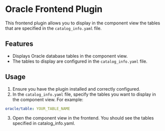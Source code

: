 # Oracle Frontend Plugin

This frontend plugin allows you to display in the component view the tables that are specified in the `catalog_info.yaml` file.

## Features

- Displays Oracle database tables in the component view.
- The tables to display are configured in the `catalog_info.yaml` file.

## Usage

1. Ensure you have the plugin installed and correctly configured.
2. In the `catalog_info.yaml` file, specify the tables you want to display in the component view. For example:

```yaml
oracle/table: YOUR_TABLE_NAME
```

3. Open the component view in the frontend. You should see the tables specified in catalog_info.yaml.
